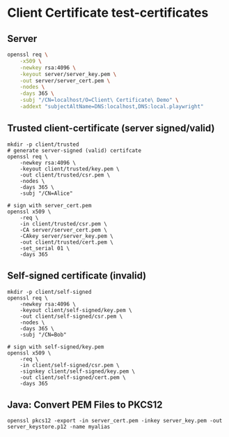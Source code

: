 # Client Certificate test-certificates

## Server

```bash
openssl req \
	-x509 \
	-newkey rsa:4096 \
	-keyout server/server_key.pem \
	-out server/server_cert.pem \
	-nodes \
	-days 365 \
	-subj "/CN=localhost/O=Client\ Certificate\ Demo" \
	-addext "subjectAltName=DNS:localhost,DNS:local.playwright"
```

## Trusted client-certificate (server signed/valid)

```
mkdir -p client/trusted
# generate server-signed (valid) certifcate
openssl req \
	-newkey rsa:4096 \
	-keyout client/trusted/key.pem \
	-out client/trusted/csr.pem \
	-nodes \
	-days 365 \
	-subj "/CN=Alice"

# sign with server_cert.pem
openssl x509 \
	-req \
	-in client/trusted/csr.pem \
	-CA server/server_cert.pem \
	-CAkey server/server_key.pem \
	-out client/trusted/cert.pem \
	-set_serial 01 \
	-days 365
```

## Self-signed certificate (invalid)

```
mkdir -p client/self-signed
openssl req \
	-newkey rsa:4096 \
	-keyout client/self-signed/key.pem \
	-out client/self-signed/csr.pem \
	-nodes \
	-days 365 \
	-subj "/CN=Bob"

# sign with self-signed/key.pem
openssl x509 \
	-req \
	-in client/self-signed/csr.pem \
	-signkey client/self-signed/key.pem \
	-out client/self-signed/cert.pem \
	-days 365
```

## Java: Convert PEM Files to PKCS12

```
openssl pkcs12 -export -in server_cert.pem -inkey server_key.pem -out server_keystore.p12 -name myalias
```
